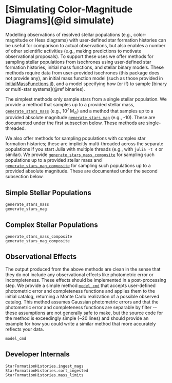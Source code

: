 # [Simulating Color-Magnitude Diagrams](@id simulate)

Modelling observations of resolved stellar populations (e.g., color-magnitude or Hess diagrams) with user-defined star formation histories can be useful for comparison to actual observations, but also enables a number of other scientific activities (e.g., making predictions to motivate observational proposals). To support these uses we offer methods for sampling stellar populations from isochrones using user-defined star formation histories, initial mass functions, and stellar binary models. These methods require data from user-provided isochrones (this package does not provide any), an initial mass function model (such as those provided in [InitialMassFunctions.jl](https://github.com/cgarling/InitialMassFunctions.jl)), and a model specifying how (or if) to sample [binary or multi-star systems](@ref binaries). 

The simplest methods only sample stars from a single stellar population. We provide a method that samples up to a provided stellar mass, [`generate_stars_mass`](@ref) (e.g., $10^7 \, \text{M}_\odot$) and a method that samples up to a provided absolute magnitude [`generate_stars_mag`](@ref) (e.g., -10). These are documented under the first subsection below. These methods are single-threaded.

We also offer methods for sampling populations with complex star formation histories; these are implicitly multi-threaded across the separate populations if you start Julia with multiple threads (e.g., with `julia -t 4` or similar). We provide [`generate_stars_mass_composite`](@ref) for sampling such populations up to a provided stellar mass and [`generate_stars_mag_composite`](@ref) for sampling such populations up to a provided absolute magnitude. These are documented under the second subsection below.

## Simple Stellar Populations
```@docs
generate_stars_mass
generate_stars_mag
```

## Complex Stellar Populations
```@docs
generate_stars_mass_composite
generate_stars_mag_composite
```

## Observational Effects

The output produced from the above methods are clean in the sense that they do not include any observational effects like photometric error or incompleteness. These effects should be implemented in a post-processing step. We provide a simple method [`model_cmd`](@ref) that accepts user-defined photometric error and completeness functions and applies them to the initial catalog, returning a Monte Carlo realization of a possible observed catalog. This method assumes Gaussian photometric errors and that the photometric error and completeness functions are separable by filter -- these assumptions are not generally safe to make, but the source code for the method is exceedingly simple (~20 lines) and should provide an example for how you could write a similar method that more accurately reflects your data.

```@docs
model_cmd
```

## Developer Internals
```@docs
StarFormationHistories.ingest_mags
StarFormationHistories.sort_ingested
StarFormationHistories.mass_limits
```